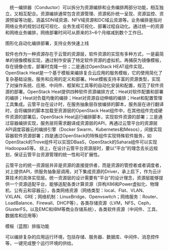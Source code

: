 　统一编排器（Conductor）可以拆分为资源编排和业务编排两部分功能，相互独立，又相互配合。资源编排通常包含资源管理、资源拓扑统一呈现、资源监控、资源预留等功能，涵盖SDN域资源、NFV域资源和DC域云资源等。业务编排是指对网络业务的规划过程可视化、业务生成可视化、部署过程自动化。通过统一的资源和网络业务编排，网络部署时间可从原来的3~6个月缩减到数个工作日。

图形化自动化编排部署，支持业务快速上线

软件也作为一种资源存在于云管的资源层，软件资源的实现有多种方式，一是最简单的镜像模板实现，通过制作安装了特定软件资源的虚拟机，再捕获为镜像模板，存在镜像仓库，部署时克隆一份；二是通过OpenStack HEAT组件实现，OpenStack Heat是一个基于模板来编排复合云应用的服务模板，它的使用简化了复杂基础设施，服务和应用的定义和部署。Heat模板支持丰富的资源类型，实现了对操作系统、应用、中间件、框架和工具等的自动化安装和配置，规范了软件资源的部署。OpenStack Heat提供四种软件资源编排方式：Heat对软件配置和部署的编排；Heat对负载均衡的编排；Heat对资源自动伸缩的编排；Heat和配置管理工具集成。云管平台在设计时，在服务抽象层存放编排的脚本，服务层在进行翻译时，会将编排的脚本加载至资源层的OpenStack Heat组件中，在其他组件完成硬件资源的部署后，OpenStack Heat运行编排脚本，实现软件资源的部署；三是通过容器编排实现，服务层将需求翻译成资源层的API，再通过云管平台的资源层API调度容器云的编排引擎（Docker Swarm、Kubernetes和Mesos），间接实现容器软件资源部署；四是通过OpenStack的特殊组件实现特殊软件服务，如OpenStack的Trove组件可以实现DBaaS，OpenStack的Sahara组件可以实现HadoopaaS等。
综上，在设计云管平台资源层时，要以“平台”的理念去长远规划，保证云管平台资源管理的统一性和可扩展性。

云管平台的统一资源层并非是资源的直接提供者，而是资源的管控者或者调度者，对上提供API，供服务抽象层调用，对下集成资源的Driver，承上启下，作为云计算技术的具体实现层。统一资源层的设计需要有“平台”的设计理念，资源层能够提供一个资源适配平台，能够适配各类计算资源（异构X86和Power虚拟化、物理机、公有云和容器云），各类网络资源（网络类型：local、Flat、VLAN、VXLAN、GRE；网络机制：LinuxBridge、Openvswitch；网络服务：Router、LoadBalance、Firewall、DHCP等），各类存储资源（LVM，NFS，Ceph，GlusterFS，以及EMC和IBM等商业存储系统），各类软件资源（中间件、工具、数据库和应用等）

模板（蓝图）排版功能

可以编排复杂的应用运行环境，包括存储、服务器、数据库、中间件、消息控件等，一键完成整个运行环境的供给。


